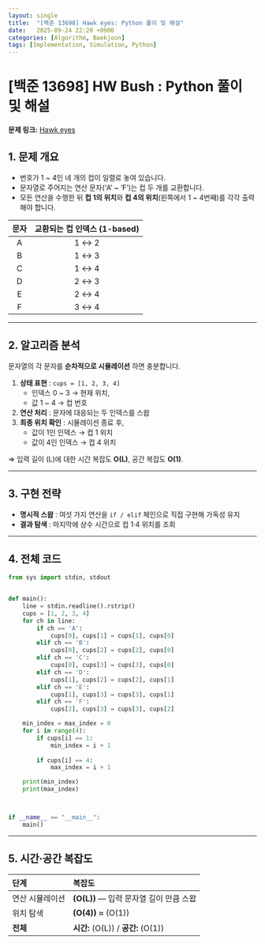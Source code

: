 ```yaml
---
layout: single
title:  "[백준 13698] Hawk eyes: Python 풀이 및 해설"
date:   2025-09-24 22:20 +0900
categories: [Algorithm, Baekjoon]
tags: [Implementation, Simulation, Python]
---
```


# [백준 13698] HW Bush : Python 풀이 및 해설

**문제 링크:** [Hawk eyes](https://www.acmicpc.net/problem/13698)

## 1. 문제 개요

- 번호가 1 ~ 4인 네 개의 컵이 일렬로 놓여 있습니다.  
- 문자열로 주어지는 연산 문자(‘A’ ~ ‘F’)는 컵 두 개를 교환합니다.  
- 모든 연산을 수행한 뒤 **컵 1의 위치**와 **컵 4의 위치**(왼쪽에서 1 ~ 4번째)를 각각 출력해야 합니다.

| 문자 | 교환되는 컵 인덱스 (1-based) |
|:---:|:-------------------------:|
| A  | 1 ↔ 2 |
| B  | 1 ↔ 3 |
| C  | 1 ↔ 4 |
| D  | 2 ↔ 3 |
| E  | 2 ↔ 4 |
| F  | 3 ↔ 4 |

---

## 2. 알고리즘 분석

문자열의 각 문자를 **순차적으로 시뮬레이션** 하면 충분합니다.

1. **상태 표현** : `cups = [1, 2, 3, 4]`  
   - 인덱스 0 ~ 3 → 현재 위치,  
   - 값  1 ~ 4 → 컵 번호  
2. **연산 처리** : 문자에 대응되는 두 인덱스를 스왑  
3. **최종 위치 확인** : 시뮬레이션 종료 후,  
   - 값이 1인 인덱스 → 컵 1 위치  
   - 값이 4인 인덱스 → 컵 4 위치  

⇒ 입력 길이 \(L\)에 대한 시간 복잡도 **O(L)**, 공간 복잡도 **O(1)**.

---

## 3. 구현 전략

- **명시적 스왑** : 여섯 가지 연산을 `if / elif` 체인으로 직접 구현해 가독성 유지  
- **결과 탐색** : 마지막에 상수 시간으로 컵 1·4 위치를 조회  

---

## 4. 전체 코드

```python
from sys import stdin, stdout


def main():
    line = stdin.readline().rstrip()
    cups = [1, 2, 3, 4]
    for ch in line:
        if ch == 'A':
            cups[0], cups[1] = cups[1], cups[0]
        elif ch == 'B':
            cups[0], cups[2] = cups[2], cups[0]
        elif ch == 'C':
            cups[0], cups[3] = cups[3], cups[0]
        elif ch == 'D':
            cups[1], cups[2] = cups[2], cups[1]
        elif ch == 'E':
            cups[1], cups[3] = cups[3], cups[1]
        elif ch == 'F':
            cups[2], cups[3] = cups[3], cups[2]

    min_index = max_index = 0
    for i in range(4):
        if cups[i] == 1:
            min_index = i + 1
        
        if cups[i] == 4:
            max_index = i + 1

    print(min_index)
    print(max_index)



if __name__ == "__main__":
    main()
```

---

## 5. 시간·공간 복잡도

| 단계 | 복잡도 |
|:---|:---|
| 연산 시뮬레이션 | **\(O(L)\)** — 입력 문자열 길이 만큼 스왑 |
| 위치 탐색 | **\(O(4)\)** ≈ \(O(1)\) |
| **전체** | **시간:** \(O(L)\) / **공간:** \(O(1)\) |
